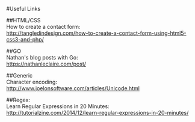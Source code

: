 #Useful Links

##HTML/CSS<br>
How to create a contact form:<br>
http://tangledindesign.com/how-to-create-a-contact-form-using-html5-css3-and-php/

##GO<br>
Nathan's blog posts with Go:<br>
https://nathanleclaire.com/post/

##Generic<br>
Character encoding:<br>
http://www.joelonsoftware.com/articles/Unicode.html

##Regex:<br>
Learn Regular Expressions in 20 Minutes:<br>
http://tutorialzine.com/2014/12/learn-regular-expressions-in-20-minutes/

